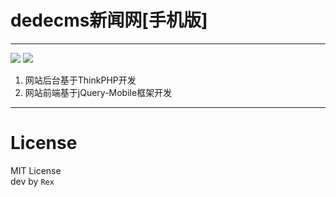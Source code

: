 # dedecms新闻网[手机版] #

----------
![](https://poser.pugx.org/duguying/news_mobile/version.png) ![](https://poser.pugx.org/duguying/news_mobile/d/total.png)<br>
1. 网站后台基于ThinkPHP开发
2. 网站前端基于jQuery-Mobile框架开发


----------
# License #

MIT License<br/>
dev by `Rex`
